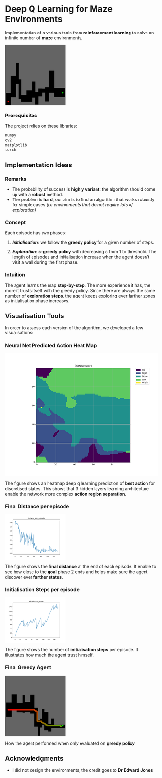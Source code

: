 # Deep Q Learning for Maze Environments

Implementation of a various tools from **reinforcement learning** to solve an infinite number of **maze** environments.

<img src="figs/map.png" width="200" align="middle">


### Prerequisites

The project relies on these libraries:

```
numpy
cv2
matplotlib
torch
```

## Implementation Ideas

### Remarks

* The probability of success is **highly variant**: the algorithm should come up with a **robust** method.
* The problem is **hard**, our aim is to find an algorithm that works robustly for simple cases *(i.e environments that do
not require lots of exploration)*

### Concept

Each episode has two phases:

1. ***Initialisation***: we follow the **greedy policy** for a given number of steps. 

2.  ***Exploration***: **ε-greedy policy** with decreasing ε from 1 to threshold.
The length of episodes and initialisation increase when the agent doesn’t visit a wall during the first phase.

### Intuition
The agent learns the map **step-by-step**. The more experience it has, the more it trusts itself with the greedy policy. Since there are always the same number of **exploration steps**, the agent keeps exploring ever farther zones as initialisation phase increases.

## Visualisation Tools

In order to assess each version of the algorithm, we developed a few visualisations:

### Neural Net Predicted Action Heat Map 

![Image](figs/dqn_visualization.png)

The figure shows an heatmap deep q learning prediction of **best action** for discretised states.  This shows that 3 hidden layers learning architecture enable the network more complex **action region separation.** 


###  Final Distance per episode

<img src="figs/distance_per_episode.png" width="200" align="middle">

The figure shows the **final distance** at the end of each episode. It enable to see how close to the **goal** phase 2 ends and helps make sure the agent discover ever **farther states**.


###  Initialisation Steps per episode
<img src="figs/initialization_steps.png" width="200" align="middle">

The figure shows the number of **initialisation steps** per episode. It illustrates how much the agent trust himself.

###  Final Greedy Agent
<img src="figs/final_step_map.png" width="200" align="middle">

How the agent performed when only evaluated on **greedy policy**


## Acknowledgments

* I did not design the environments, the credit goes to **Dr Edward Jones**

